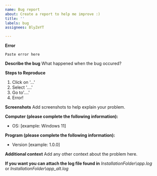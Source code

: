 ```yaml
---
name: Bug report
about: Create a report to help me improve :)
title: ''
labels: bug
assignees: BlyZeYT

---
```


**Error**
```
Paste error here
```

**Describe the bug**
What happened when the bug occured?

**Steps to Reproduce**
1. Click on '...'
2. Select '....'
3. Go to'....'
4. Error!

**Screenshots**
Add screenshots to help explain your problem.

**Computer (please complete the following information):**
 - OS: [example: Windows 11]

**Program (please complete the following information):**
 - Version [example: 1.0.0]

**Additional context**
Add any other context about the problem here.

**If you want you can attach the log file found in**
*InstallationFolder\app.log* or *InstallationFolder\app_alt.log*
